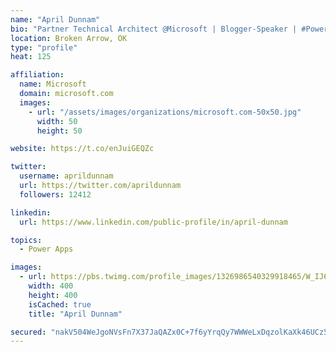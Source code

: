 ```yaml
---
name: "April Dunnam"
bio: "Partner Technical Architect @Microsoft | Blogger-Speaker | #PowerApps, #PowerAutomate, #Office365, #SharePoint | #WIT | #Karaoke Queen"
location: Broken Arrow, OK
type: "profile"
heat: 125

affiliation:
  name: Microsoft
  domain: microsoft.com
  images:
    - url: "/assets/images/organizations/microsoft.com-50x50.jpg"
      width: 50
      height: 50

website: https://t.co/enJuiGEQZc

twitter:
  username: aprildunnam
  url: https://twitter.com/aprildunnam
  followers: 12412

linkedin:
  url: https://www.linkedin.com/public-profile/in/april-dunnam

topics:
  - Power Apps

images:
  - url: https://pbs.twimg.com/profile_images/1326986540329918465/W_IJ6Ih2_400x400.jpg
    width: 400
    height: 400
    isCached: true
    title: "April Dunnam"

secured: "nakV504WeJgoNVsFn7X37JaQAZx0C+7f6yYrqQy7WWWeLxDqzolKaXk46UCz5MxXSLj0CW0Kahy9DRdW+F6Znb4uBPkqHn6qEUm4gPNQHWpFfdWFTsC0fpIS9qeLTFZk6iFdLDJ9pUevFTjrlPtcrDzWPFfi0CADJDhPy/9zDW1yOfYcyH7NFMLc+uDjsVC61j5HH+pJfgbSk4hYpiYA4+qcmWOCXVtVcH0bQbHTkE0i6kn/d+B1eL3iYEHqhbPoGN9wVrS1iZG3B8eC/Bv5rlNHBZP2kZc4xRHTwjswvfjm3EsIJPvmXAYHKPRziw0n0k7UWg9O5UFRX9eSS/+Q1SDVWFp3QIe8/2eZuuYRznsqKrBQT7OsH24zplpDNK4bVOhL4/whf1FRcP/egfpDIj3mpVJ/QJuvYzhhbiUFMKc=;xl69uC1iA94V1zuPhxT6kQ=="
---
```


